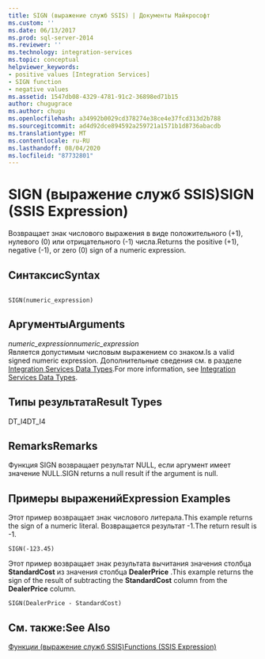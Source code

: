 ```yaml
---
title: SIGN (выражение служб SSIS) | Документы Майкрософт
ms.custom: ''
ms.date: 06/13/2017
ms.prod: sql-server-2014
ms.reviewer: ''
ms.technology: integration-services
ms.topic: conceptual
helpviewer_keywords:
- positive values [Integration Services]
- SIGN function
- negative values
ms.assetid: 1547db08-4329-4781-91c2-36898ed71b15
author: chugugrace
ms.author: chugu
ms.openlocfilehash: a34992b0029cd378274e38ce4e37fcd313d2b788
ms.sourcegitcommit: ad4d92dce894592a259721a1571b1d8736abacdb
ms.translationtype: MT
ms.contentlocale: ru-RU
ms.lasthandoff: 08/04/2020
ms.locfileid: "87732801"
---
```

# <a name="sign-ssis-expression"></a><span data-ttu-id="adcef-102">SIGN (выражение служб SSIS)</span><span class="sxs-lookup"><span data-stu-id="adcef-102">SIGN (SSIS Expression)</span></span>
  <span data-ttu-id="adcef-103">Возвращает знак числового выражения в виде положительного (+1), нулевого (0) или отрицательного (-1) числа.</span><span class="sxs-lookup"><span data-stu-id="adcef-103">Returns the positive (+1), negative (-1), or zero (0) sign of a numeric expression.</span></span>  
  
## <a name="syntax"></a><span data-ttu-id="adcef-104">Синтаксис</span><span class="sxs-lookup"><span data-stu-id="adcef-104">Syntax</span></span>  
  
```  
  
SIGN(numeric_expression)  
```  
  
## <a name="arguments"></a><span data-ttu-id="adcef-105">Аргументы</span><span class="sxs-lookup"><span data-stu-id="adcef-105">Arguments</span></span>  
 <span data-ttu-id="adcef-106">*numeric_expression*</span><span class="sxs-lookup"><span data-stu-id="adcef-106">*numeric_expression*</span></span>  
 <span data-ttu-id="adcef-107">Является допустимым числовым выражением со знаком.</span><span class="sxs-lookup"><span data-stu-id="adcef-107">Is a valid signed numeric expression.</span></span> <span data-ttu-id="adcef-108">Дополнительные сведения см. в разделе [Integration Services Data Types](../data-flow/integration-services-data-types.md).</span><span class="sxs-lookup"><span data-stu-id="adcef-108">For more information, see [Integration Services Data Types](../data-flow/integration-services-data-types.md).</span></span>  
  
## <a name="result-types"></a><span data-ttu-id="adcef-109">Типы результата</span><span class="sxs-lookup"><span data-stu-id="adcef-109">Result Types</span></span>  
 <span data-ttu-id="adcef-110">DT_I4</span><span class="sxs-lookup"><span data-stu-id="adcef-110">DT_I4</span></span>  
  
## <a name="remarks"></a><span data-ttu-id="adcef-111">Remarks</span><span class="sxs-lookup"><span data-stu-id="adcef-111">Remarks</span></span>  
 <span data-ttu-id="adcef-112">Функция SIGN возвращает результат NULL, если аргумент имеет значение NULL.</span><span class="sxs-lookup"><span data-stu-id="adcef-112">SIGN returns a null result if the argument is null.</span></span>  
  
## <a name="expression-examples"></a><span data-ttu-id="adcef-113">Примеры выражений</span><span class="sxs-lookup"><span data-stu-id="adcef-113">Expression Examples</span></span>  
 <span data-ttu-id="adcef-114">Этот пример возвращает знак числового литерала.</span><span class="sxs-lookup"><span data-stu-id="adcef-114">This example returns the sign of a numeric literal.</span></span> <span data-ttu-id="adcef-115">Возвращается результат -1.</span><span class="sxs-lookup"><span data-stu-id="adcef-115">The return result is -1.</span></span>  
  
```  
SIGN(-123.45)  
```  
  
 <span data-ttu-id="adcef-116">Этот пример возвращает знак результата вычитания значения столбца **StandardCost** из значения столбца **DealerPrice** .</span><span class="sxs-lookup"><span data-stu-id="adcef-116">This example returns the sign of the result of subtracting the **StandardCost** column from the **DealerPrice** column.</span></span>  
  
```  
SIGN(DealerPrice - StandardCost)  
```  
  
## <a name="see-also"></a><span data-ttu-id="adcef-117">См. также:</span><span class="sxs-lookup"><span data-stu-id="adcef-117">See Also</span></span>  
 [<span data-ttu-id="adcef-118">Функции (выражение служб SSIS)</span><span class="sxs-lookup"><span data-stu-id="adcef-118">Functions &#40;SSIS Expression&#41;</span></span>](functions-ssis-expression.md)  
  
  
